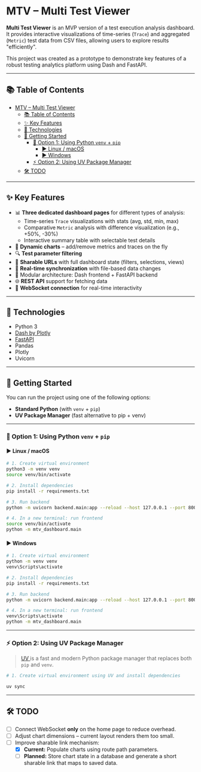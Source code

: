 # MTV – Multi Test Viewer

**Multi Test Viewer** is an MVP version of a test execution analysis dashboard.  
It provides interactive visualizations of time-series (`Trace`) and aggregated (`Metric`) test data from CSV files, allowing users to explore results "efficiently".

This project was created as a prototype to demonstrate key features of a robust testing analytics platform using Dash and FastAPI.

---
## 📚 Table of Contents

- [MTV – Multi Test Viewer](#mtv--multi-test-viewer)
  - [📚 Table of Contents](#-table-of-contents)
  - [✨ Key Features](#-key-features)
  - [🔧 Technologies](#-technologies)
  - [🚀 Getting Started](#-getting-started)
    - [🐍 Option 1: Using Python `venv` + `pip`](#-option-1-using-python-venv--pip)
      - [▶️ Linux / macOS](#️-linux--macos)
      - [▶️ Windows](#️-windows)
    - [⚡ Option 2: Using UV Package Manager](#-option-2-using-uv-package-manager)
  - [🛠️ TODO](#️-todo)

---

## ✨ Key Features

- 📊 **Three dedicated dashboard pages** for different types of analysis:
  - Time-series `Trace` visualizations with stats (avg, std, min, max)
  - Comparative `Metric` analysis with difference visualization (e.g., +50%, -30%)
  - Interactive summary table with selectable test details
- 🧠 **Dynamic charts** – add/remove metrics and traces on the fly
- 🔍 **Test parameter filtering**
- 🔗 **Sharable URLs** with full dashboard state (filters, selections, views)
- 🔁 **Real-time synchronization** with file-based data changes
- 🧩 Modular architecture: Dash frontend + FastAPI backend
- 🌐 **REST API** support for fetching data
- 🔌 **WebSocket connection** for real-time interactivity

---

## 🔧 Technologies

- Python 3
- [Dash by Plotly](https://dash.plotly.com/)
- [FastAPI](https://fastapi.tiangolo.com/)
- Pandas
- Plotly
- Uvicorn

---

## 🚀 Getting Started

You can run the project using one of the following options:
- **Standard Python** (with `venv` + `pip`)
- **UV Package Manager** (fast alternative to pip + venv)

---

### 🐍 Option 1: Using Python `venv` + `pip`

#### ▶️ Linux / macOS

```bash
# 1. Create virtual environment
python3 -m venv venv
source venv/bin/activate

# 2. Install dependencies
pip install -r requirements.txt

# 3. Run backend
python -m uvicorn backend.main:app --reload --host 127.0.0.1 --port 8000

# 4. In a new terminal: run frontend
source venv/bin/activate
python -m mtv_dashboard.main
```

#### ▶️ Windows

``` bash
# 1. Create virtual environment
python -m venv venv
venv\Scripts\activate

# 2. Install dependencies
pip install -r requirements.txt

# 3. Run backend
python -m uvicorn backend.main:app --reload --host 127.0.0.1 --port 8000

# 4. In a new terminal: run frontend
venv\Scripts\activate
python -m mtv_dashboard.main
```

---
### ⚡ Option 2: Using UV Package Manager
> [UV ](https://github.com/astral-sh/uv)is a fast and modern Python package manager that replaces both `pip` and `venv`.

```bash
# 1. Create virtual environment using UV and install dependencies

uv sync
```

---

## 🛠️ TODO

- [ ] Connect WebSocket **only** on the home page to reduce overhead.
- [ ] Adjust chart dimensions – current layout renders them too small.
- [ ] Improve sharable link mechanism:
  - [x] **Current:** Populate charts using route path parameters.
  - [ ] **Planned:** Store chart state in a database and generate a short sharable link that maps to saved data.
